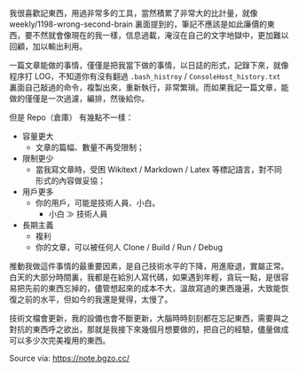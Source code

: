 我很喜歡記東西，用過非常多的工具，當然積累了非常大的比計量，就像 weekly/1198-wrong-second-brain 裏面提到的，筆記不應該是如此廉價的東西，要不然就會像現在的我一樣，信息過載，淹沒在自己的文字地獄中，更加難以回顧，加以輸出利用。

一篇文章能做的事情，僅僅是把我當下做的事情，以日誌的形式，記錄下來，就像程序打 LOG，不知道你有沒有翻過 `.bash_histroy` / `ConsoleHost_history.txt` 裏面自己敲過的命令，複製出來，重新執行，非常繁瑣。而如果我記一篇文章，能做的僅僅是一次過濾，編排，然後給你。

但是 Repo（倉庫） 有幾點不一樣：

- 容量更大
    - 文章的篇幅、數量不再受限制；
- 限制更少
    - 當我寫文章時，受困 Wikitext / Markdown / Latex 等標記語言，對不同形式的內容做妥協；
- 用戶更多
    - 你的用戶，可能是技術人員、小白。
      - 小白 ≫ 技術人員
- 長期主義
    - 複利
    - 你的文章，可以被任何人 Clone / Build / Run / Debug

推動我做這件事情的最重要因素，是自己技術水平的下降，用進廢退，實屬正常。白天的大部分時間裏，我都是在給別人寫代碼，如果遇到年輕，貪玩一點，是很容易把先前的東西忘掉的，儘管想起來的成本不大，溫故寫過的東西幾遍，大致能恢復之前的水平，但如今的我還是覺得，太慢了。

技術文檔會更新，我的設備也會不斷更新，大腦時時刻刻都在忘記東西，需要與之對抗的東西呼之欲出，那就是我接下來幾個月想要做的，把自己的經驗，儘量做成可以多少次完美複用的東西。

Source via: https://note.bgzo.cc/